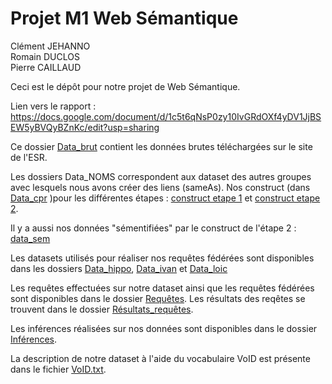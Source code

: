 # Projet M1 Web Sémantique

Clément JEHANNO<br>
Romain DUCLOS<br>
Pierre CAILLAUD<br>

Ceci est le dépôt pour notre projet de Web Sémantique.

Lien vers le rapport :  https://docs.google.com/document/d/1c5t6qNsP0zy10IvGRdOXf4yDV1JjBSEW5yBVQyBZnKc/edit?usp=sharing

Ce dossier [Data_brut](https://github.com/ClementJehanno/semantic_web_project/tree/master/Data_brut) contient les données brutes téléchargées sur le site de l'ESR.

Les dossiers Data_NOMS correspondent aux dataset des autres groupes avec lesquels nous avons créer des liens (sameAs).
Nos construct (dans [Data_cpr](https://github.com/ClementJehanno/semantic_web_project/tree/master/Data_cpr) )pour les différentes étapes : [construct etape 1](https://github.com/ClementJehanno/semantic_web_project/blob/master/Data_cpr/construct_basic.sparql)
et [construct etape 2](https://github.com/ClementJehanno/semantic_web_project/blob/master/Data_cpr/construct_cpr.sparql).

Il y a aussi nos données "sémentifiées" par le construct de l'étape 2 : [data_sem](https://github.com/ClementJehanno/semantic_web_project/blob/master/Data_cpr/data_cpr.ttl)


Les datasets utilisés pour réaliser nos requêtes fédérées sont disponibles dans les dossiers [Data_hippo](https://github.com/ClementJehanno/semantic_web_project/blob/master/Data_hippo),
[Data_ivan](https://github.com/ClementJehanno/semantic_web_project/blob/master/Data_ivan) et
[Data_loic](https://github.com/ClementJehanno/semantic_web_project/blob/master/Data_loic)

Les requêtes effectuées sur notre dataset ainsi que les requêtes fédérées sont disponibles dans le dossier [Requêtes](https://github.com/ClementJehanno/semantic_web_project/blob/master/Requêtes). Les résultats des reqêtes se trouvent dans le dossier [Résultats_requêtes](https://github.com/ClementJehanno/semantic_web_project/blob/master/Résultats_requêtes).

Les inférences réalisées sur nos données sont disponibles dans le dossier [Inférences](https://github.com/ClementJehanno/semantic_web_project/blob/master/Inferences).

La description de notre dataset à l'aide du vocabulaire VoID est présente dans le fichier [VoID.txt](https://github.com/ClementJehanno/semantic_web_project/blob/master/VoID.txt).
